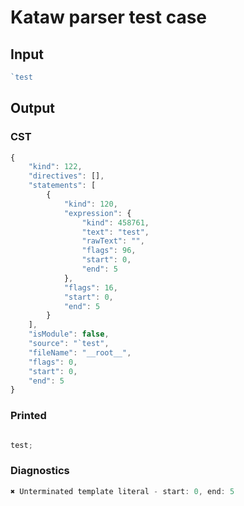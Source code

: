 # Kataw parser test case

## Input

`````js
`test
`````

## Output

### CST

```javascript
{
    "kind": 122,
    "directives": [],
    "statements": [
        {
            "kind": 120,
            "expression": {
                "kind": 458761,
                "text": "test",
                "rawText": "",
                "flags": 96,
                "start": 0,
                "end": 5
            },
            "flags": 16,
            "start": 0,
            "end": 5
        }
    ],
    "isModule": false,
    "source": "`test",
    "fileName": "__root__",
    "flags": 0,
    "start": 0,
    "end": 5
}
```

### Printed

```javascript

test;
```

### Diagnostics

```javascript
✖ Unterminated template literal - start: 0, end: 5

```

